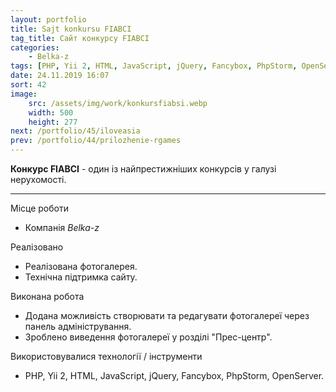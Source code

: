 ```yaml
---
layout: portfolio
title: Sajt konkursu FIABCI
tag_title: Сайт конкурсу FIABCI
categories:
    - Belka-z
tags: [PHP, Yii 2, HTML, JavaScript, jQuery, Fancybox, PhpStorm, OpenServer]
date: 24.11.2019 16:07
sort: 42
image: 
    src: /assets/img/work/konkursfiabsi.webp 
    width: 500
    height: 277
next: /portfolio/45/iloveasia
prev: /portfolio/44/prilozhenie-rgames
---
```


**Конкурс FIABCI** - один із найпрестижніших конкурсів у галузі нерухомості.

---

Місце роботи

* Компанія _Belka-z_

Реалізовано

* Реалізована фотогалерея.
* Технічна підтримка сайту.

Виконана робота

* Додана можливість створювати та редагувати фотогалереї через панель адміністрування.
* Зроблено виведення фотогалереї у розділі "Прес-центр".

Використовувалися технології / інструменти

* PHP, Yii 2, HTML, JavaScript, jQuery, Fancybox, PhpStorm, OpenServer.

